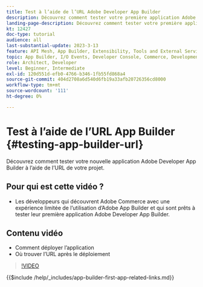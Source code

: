 ```yaml
---
title: Test à l’aide de l’URL Adobe Developer App Builder
description: Découvrez comment tester votre première application Adobe Developer App Builder à partir de l’URL App Builder fournie pour votre projet.
landing-page-description: Découvrez comment tester votre première application Adobe Developer App Builder à partir de l’URL fournie par votre projet.
kt: 12427
doc-type: tutorial
audience: all
last-substantial-update: 2023-3-13
feature: API Mesh, App Builder, Extensibility, Tools and External Services, Backend Development
topic: App Builder, I/O Events, Developer Console, Commerce, Development, Integrations
role: Architect, Developer
level: Beginner, Intermediate
exl-id: 120d551d-efb0-4766-b346-1fb55fd868a4
source-git-commit: 404d2708a6d540d6fb19a33afb20726356cd8000
workflow-type: tm+mt
source-wordcount: '111'
ht-degree: 0%

---
```


# Test à l’aide de l’URL App Builder {#testing-app-builder-url}

Découvrez comment tester votre nouvelle application Adobe Developer App Builder à l’aide de l’URL de votre projet.

## Pour qui est cette vidéo ?

* Les développeurs qui découvrent Adobe Commerce avec une expérience limitée de l’utilisation d’Adobe App Builder et qui sont prêts à tester leur première application Adobe Developer App Builder.

## Contenu vidéo

* Comment déployer l’application
* Où trouver l’URL après le déploiement

>[!VIDEO](https://video.tv.adobe.com/v/3421045?quality=12&learn=on&captions=fre_fr)

{{$include /help/_includes/app-builder-first-app-related-links.md}}

